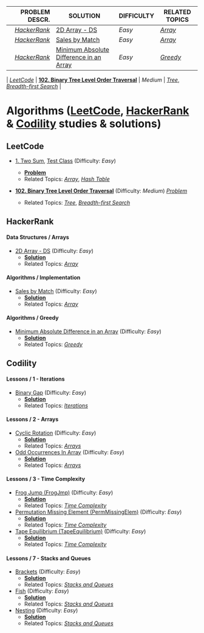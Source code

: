 | PROBLEM DESCR. | SOLUTION | DIFFICULTY | RELATED TOPICS |
|---:|---|---|---|
| [*HackerRank*](https://www.hackerrank.com/challenges/2d-array/problem) | [2D Array - DS](https://github.com/cenkc/algorithms/blob/main/hackerrank/src/datastructures/arrays/TwoDArrayDS.java) | *Easy* | [*Array*](https://www.hackerrank.com/domains/data-structures/arrays) |
| [*HackerRank*](https://www.hackerrank.com/challenges/sock-merchant/problem) | [Sales by Match](https://github.com/cenkc/algorithms/blob/main/hackerrank/src/algorithms/implementation/SalesByMatch.java) | *Easy* | [*Array*](https://www.hackerrank.com/domains/data-structures/arrays) |
| [*HackerRank*](https://www.hackerrank.com/challenges/minimum-absolute-difference-in-an-array/problem) | [Minimum Absolute Difference in an Array](https://github.com/cenkc/algorithms/blob/main/hackerrank/src/algorithms/greedy/MinAbsDiffInAnArray.java) | *Easy* | [*Greedy*](https://www.hackerrank.com/domains/algorithms/greedy) |

| [*LeetCode*](https://leetcode.com/problems/binary-tree-level-order-traversal/) | [**102. Binary Tree Level Order Traversal**](https://github.com/cenkc/leetcode-studies/blob/master/src/main/java/com/cenkc/leetcode/study/all/BinaryTreeLevelOrderTraversal.java) | *Medium* | [*Tree*](https://leetcode.com/tag/tree/), [*Breadth-first Search*](https://leetcode.com/tag/breadth-first-search/) |

# Algorithms ([LeetCode](https://github.com/cenkc/algorithms/edit/main/test.md), [HackerRank](https://github.com/cenkc/algorithms#hackerrank) & [Codility](https://github.com/cenkc/algorithms#codility) studies & solutions)

## LeetCode
* [1. Two Sum](https://github.com/cenkc/leetcode-studies/blob/master/src/main/java/com/cenkc/leetcode/study/all/TwoSum.java), [Test Class](https://github.com/cenkc/leetcode-studies/blob/master/src/test/java/com/cenkc/leetcode/study/all/TwoSumTest.java) (Difficulty: *Easy*)
    * [**Problem**](https://leetcode.com/problems/two-sum/)
    * Related Topics: [*Array*](https://leetcode.com/tag/array/), [*Hash Table*](https://leetcode.com/tag/hash-table/)

* [**102. Binary Tree Level Order Traversal**](https://leetcode.com/problems/binary-tree-level-order-traversal/) (Difficulty: *Medium*) [*Problem*](https://github.com/cenkc/leetcode-studies/blob/master/src/main/java/com/cenkc/leetcode/study/all/BinaryTreeLevelOrderTraversal.java)
    * Related Topics: [*Tree*](https://leetcode.com/tag/tree/), [*Breadth-first Search*](https://leetcode.com/tag/breadth-first-search/) 


## HackerRank
#### Data Structures / Arrays
* [2D Array - DS](https://www.hackerrank.com/challenges/2d-array/problem) (Difficulty: *Easy*)
    * [**Solution**](https://github.com/cenkc/algorithms/blob/main/hackerrank/src/datastructures/arrays/TwoDArrayDS.java)
    * Related Topics: [*Array*](https://www.hackerrank.com/domains/data-structures/arrays)
#### Algorithms / Implementation
* [Sales by Match](https://www.hackerrank.com/challenges/sock-merchant/problem) (Difficulty: *Easy*)
    * [**Solution**](https://github.com/cenkc/algorithms/blob/main/hackerrank/src/algorithms/implementation/SalesByMatch.java)
    * Related Topics: [*Array*](https://www.hackerrank.com/domains/data-structures/arrays)
#### Algorithms / Greedy
* [Minimum Absolute Difference in an Array](https://www.hackerrank.com/challenges/minimum-absolute-difference-in-an-array/problem) (Difficulty: *Easy*)
    * [**Solution**](https://github.com/cenkc/algorithms/blob/main/hackerrank/src/algorithms/greedy/MinAbsDiffInAnArray.java)
    * Related Topics: [*Greedy*](https://www.hackerrank.com/domains/algorithms/greedy)

## Codility
#### Lessons / 1 - Iterations
* [Binary Gap](https://app.codility.com/programmers/lessons/1-iterations/binary_gap/) (Difficulty: *Easy*)
    * [**Solution**](https://github.com/cenkc/algorithms/blob/main/codility/src/lessons/iterations/BinaryGap.java)
    * Related Topics: [*Iterations*](https://app.codility.com/programmers/lessons/1-iterations/)
#### Lessons / 2 - Arrays
* [Cyclic Rotation](https://app.codility.com/programmers/lessons/2-arrays/cyclic_rotation/) (Difficulty: *Easy*)
    * [**Solution**](https://github.com/cenkc/algorithms/blob/main/codility/src/lessons/arrays/CyclicRotation.java)
    * Related Topics: [*Arrays*](https://app.codility.com/programmers/lessons/2-arrays/)
* [Odd Occurrences In Array](https://app.codility.com/programmers/lessons/2-arrays/odd_occurrences_in_array/) (Difficulty: *Easy*)
    * [**Solution**](https://github.com/cenkc/algorithms/blob/main/codility/src/lessons/arrays/OddOccurrencesInArray.java)
    * Related Topics: [*Arrays*](https://app.codility.com/programmers/lessons/2-arrays/)
#### Lessons / 3 - Time Complexity
* [Frog Jump (FrogJmp)](https://app.codility.com/programmers/lessons/3-time_complexity/frog_jmp/) (Difficulty: *Easy*)
    * [**Solution**](https://github.com/cenkc/algorithms/blob/main/codility/src/lessons/timecomplexity/FrogJmp.java)
    * Related Topics: [*Time Complexity*](https://app.codility.com/programmers/lessons/3-time_complexity/)
* [Permutation Missing Element (PermMissingElem)](https://app.codility.com/programmers/lessons/3-time_complexity/perm_missing_elem/) (Difficulty: *Easy*)
    * [**Solution**](https://github.com/cenkc/algorithms/blob/main/codility/src/lessons/timecomplexity/PermMissingElem.java)
    * Related Topics: [*Time Complexity*](https://app.codility.com/programmers/lessons/3-time_complexity/)
* [Tape Equilibrium (TapeEquilibrium)](https://app.codility.com/programmers/lessons/3-time_complexity/tape_equilibrium/) (Difficulty: *Easy*)
    * [**Solution**](https://github.com/cenkc/algorithms/blob/main/codility/src/lessons/timecomplexity/TapeEquilibrium.java)
    * Related Topics: [*Time Complexity*](https://app.codility.com/programmers/lessons/3-time_complexity/)
#### Lessons / 7 - Stacks and Queues
* [Brackets](https://app.codility.com/programmers/lessons/7-stacks_and_queues/brackets/) (Difficulty: *Easy*)
    * [**Solution**](https://github.com/cenkc/algorithms/blob/main/codility/src/lessons/stacksandqueues/Brackets.java)
    * Related Topics: [*Stacks and Queues*](https://app.codility.com/programmers/lessons/7-stacks_and_queues/)
* [Fish](https://app.codility.com/programmers/lessons/7-stacks_and_queues/fish/) (Difficulty: *Easy*)
    * [**Solution**](https://github.com/cenkc/algorithms/blob/main/codility/src/lessons/stacksandqueues/Fish.java)
    * Related Topics: [*Stacks and Queues*](https://app.codility.com/programmers/lessons/7-stacks_and_queues/)
* [Nesting](https://app.codility.com/programmers/lessons/7-stacks_and_queues/nesting/) (Difficulty: *Easy*)
    * [**Solution**](https://github.com/cenkc/algorithms/blob/main/codility/src/lessons/stacksandqueues/Nesting.java)
    * Related Topics: [*Stacks and Queues*](https://app.codility.com/programmers/lessons/7-stacks_and_queues/)
